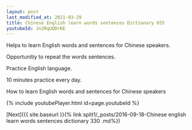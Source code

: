 ```yaml
---
layout: post
last_modified_at: 2021-03-29
title: Chinese English learn words sentences Dictionary 655 
youtubeId: Jn2RqUQDrKE
---
```

 
 
Helps to learn English words and sentences for Chinese speakers.

Opportunitiy to repeat the words sentences. 

Practice English language. 
 
10 minutes practice every day. 
 
How to learn English words and sentences for Chinese speakers 
 
{% include youtubePlayer.html id=page.youtubeId %}
 
 
[Next]({{ site.baseurl }}{% link  split1/_posts/2016-09-18-Chinese english learn words sentences dictionary 330 .md%})
 
